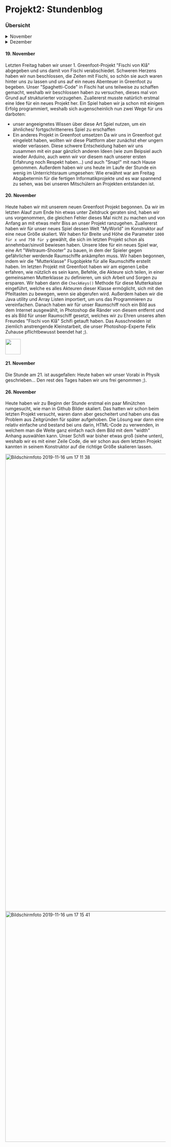 # Projekt2: Stundenblog

### Übersicht
<details>
  <summary>November</summary>
  
##### [19.11.19](#19.11)
##### [20.11.19](#20.11)
##### [21.11.19](#21.11)
##### [26.11.19](#26.11)
##### [27.11.19](#27.11)
##### [28.11.19](#28.11)
##### [03.12.19](#03.12)
##### [04.12.19](#04.12)
##### [05.12.19](#05.12)


</details>
  
  <details>
  <summary>Dezember</summary>
  
##### [03.12.19](#03.12)
##### [04.12.19](#04.12)
##### [05.12.19](#05.12)


</details>
  
  #### 19. November <a name="19.11"></a>
  Letzten Freitag haben wir unser 1. Greenfoot-Projekt "Fischi von Klå" abgegeben und uns damit von Fischi verabschiedet. Schweren Herzens haben wir nun beschlossen, die Zeiten mit Fischi, so schön sie auch waren hinter uns zu lassen und uns auf ein neues Abenteuer in Greenfoot zu begeben. Unser "Spaghetti-Code" in Fischi hat uns teilweise zu schaffen gemacht, weshalb wir beschlossen haben zu versuchen, dieses mal von Grund auf strukturierter vorzugehen.
  Zuallererst musste natürlich erstmal eine Idee für ein neues Projekt her. Ein Spiel haben wir ja schon mit einigem Erfolg programmiert, weshalb sich augenscheinlich nun zwei Wege für uns darboten:
  - unser angeeignetes Wissen über diese Art Spiel nutzen, um ein ähnliches/ fortgschritteneres Spiel zu erschaffen
  - Ein anderes Projekt in Greenfoot umsetzen
  Da wir uns in Greenfoot gut eingelebt haben, wollten wir diese Plattform aber zunächst eher ungern wieder verlassen.
  Diese schwere Entscheidung haben wir uns zusammen mit ein paar gänzlich anderen Ideen (wie zum Beipsiel auch wieder Arduino, auch wenn wir vor diesem nach unserer ersten Erfahrung noch Respekt haben...) und auch "Snap!" mit nach Hause genommen. 
  Außerdem haben wir uns heute im Laufe der Stunde ein wenig im Unterrichtsraum umgesehen: Wie erwähnt war am Freitag Abgabetermin für die fertigen Informatikprojekte und es war spannend zu sehen, was bei unseren Mitschülern an Projekten entstanden ist. 

#### 20. November <a name="20.11"></a>
Heute haben wir mit unserem neuen Greenfoot Projekt begonnen. Da wir im letzten Alauf zum Ende hin etwas unter Zeitdruck geraten sind, haben wir uns vorgenommen, die gleichen Fehler dieses Mal nicht zu machen und von Anfang an mit etwas mehr Biss an unser Projekt ranzugehen.
Zuallererst haben wir für unser neues Spiel dessen Welt "MyWorld" im Konstruktor auf eine neue Größe skaliert. Wir haben für Breite und Höhe die Parameter `1000 für x und 750 für y` gewählt, die sich im letzten Projekt schon als annehmbar/sinvoll bewiesen haben. 
Unsere Idee für ein neues Spiel war, eine Art "Weltraum-Shooter" zu bauen, in dem der Spieler gegen gefährlicher werdende Raumschiffe ankämpfen muss. 
Wir haben begonnen, indem wir die "Mutterklasse" Flugobjekte für alle Raumschiffe erstellt haben. Im letzten Projekt mit Greenfoot haben wir am eigenen Leibe erfahren, wie nützlich es sein kann, Befehle, die Akteure sich teilen, in einer gemeinsamen Mutterklasse zu definieren, um sich Arbeit und Sorgen zu ersparen.
Wir haben dann die `CheckKeys()` Methode für diese Mutterkalsse eingeführt, welche es alles Akteuren dieser Klasse ermöglicht, sich mit den Pfeiltasten zu bewegen, wenn sie abgerufen wird. Außerdem haben wir die Java utility und Array Listen importiert, um uns das Programmieren zu vereinfachen.
Danach haben wir für unser Raumschiff noch ein Bild aus dem Internet ausgewählt, in Photoshop die Ränder von diesem entfernt und es als Bild für unser Raumschiff gesetzt, welches wir zu Ehren unseres alten Freundes "Fischi von Klå" Schifi getauft haben.
Das Ausschneiden ist ziemlich anstrengende Kleinstarbeit, die unser Photoshop-Experte Felix Zuhause pflichtbewusst beendet hat ;).

<img src="https://user-images.githubusercontent.com/54102146/68995786-c7960800-0891-11ea-8c69-c4c5350d9af4.png" width="48">


#### 21. November <a name="21.11"></a>
Die Stunde am 21. ist ausgefallen: Heute haben wir unser Vorabi in Physik geschrieben...
Den rest des Tages haben wir uns frei genommen ;).

#### 26. November <a name="26.11"></a>
Heute haben wir zu Beginn der Stunde erstmal ein paar Minütchen rumgesucht, wie man in Github Bilder skaliert. Das hatten wir schon beim letzten Projekt versucht, waren dann aber gescheitert und haben uns das Problem aus Zeitgründen für später aufgehoben. Die Lösung war dann eine relativ einfache und bestand bei uns darin, HTML-Code zu verwenden, in welchem man die Weite ganz einfach nach dem Bild mit dem "width" Anhang auswählen kann.
Unser Schifi war bisher etwas groß (siehe unten), weshalb wir es mit einer Zeile Code, die wir schon aus dem letzten Projekt kannten in seinem Konstruktor auf die richtige Größe skalieren lassen.

<img width="1431" alt="Bildschirmfoto 2019-11-16 um 17 11 38" src="https://user-images.githubusercontent.com/54102146/68995972-32e0d980-0894-11ea-88eb-9a9f9a3fc2c9.png">
<img width="721" alt="Bildschirmfoto 2019-11-16 um 17 15 41" src="https://user-images.githubusercontent.com/54102146/68996017-c61a0f00-0894-11ea-8a8c-baa379d7cd78.png">



